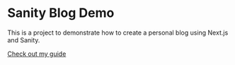 # Sanity Blog Demo

This is a project to demonstrate how to create a personal blog using Next.js and Sanity.

[Check out my guide](https://www.danvarela.com/blogs/creating-a-personal-blog-with-next-js-and-sanity-setting-up-sanity)
